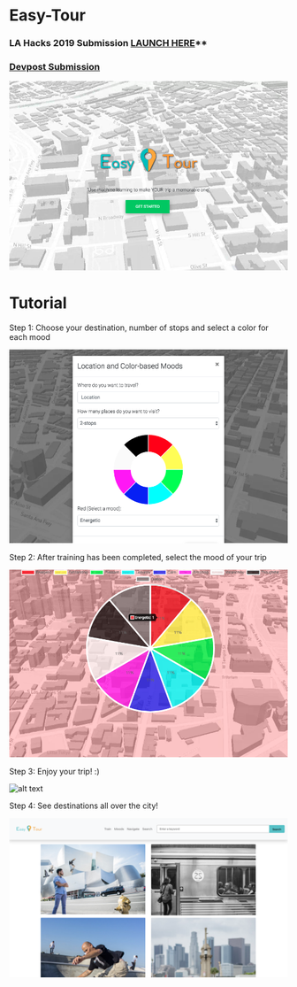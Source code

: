 # Easy-Tour

### LA Hacks 2019 Submission [LAUNCH HERE](https://easy-tour-2019.herokuapp.com/)**

### [Devpost Submission](https://devpost.com/software/easy-tour)

![alt text](https://github.com/hwanggit/Easy-Tour/blob/master/Screenshots/Screen%20Shot%202019-03-31%20at%2010.14.22%20AM.png)

# Tutorial

Step 1: Choose your destination, number of stops and select a color for each mood

![alt text](https://github.com/hwanggit/Easy-Tour/blob/master/Screenshots/Screen%20Shot%202019-03-31%20at%2010.14.28%20AM.png)

Step 2: After training has been completed, select the mood of your trip

![alt text](https://github.com/hwanggit/Easy-Tour/blob/master/Screenshots/Screen%20Shot%202019-03-31%20at%2010.14.39%20AM.png)

Step 3: Enjoy your trip! :)

![alt text](https://github.com/hwanggit/Easy-Tour/blob/master/Screenshots/easytour-dest.png)

Step 4: See destinations all over the city!

![alt text](https://github.com/hwanggit/Easy-Tour/blob/master/Screenshots/search2.png)
